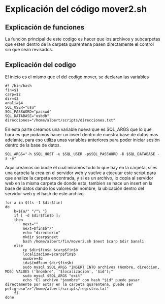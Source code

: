 # Explicación del código mover2.sh

## Explicación de funciones
La función principal de este codigo es hacer que los archivos y subcarpetas que esten dentro de la carpeta quarentena pasen directamente el control sin que sean revisados.

## Explicación del codigo
El inicio es el mismo que el del codigo mover, se declaran las variables
```
#! /bin/bash
fin=$1
carp=$2
dir=$3
anali=$4
SQL_USER="usu"
SQL_PASSWORD="passwd"
SQL_DATABASE="usbdb"
direcciones="/home/albert/scripts/direcciones.txt"
```
En esta parte creamos una variable nueva que es SQL_ARGS que lo que hara es que podamos hacer un insert dentro de nuestra base de datos mas adelante, para eso utiliza unas variables anteriores para poder iniciar sesión dentro de la base de datos.
```
SQL_ARGS="-h $SQL_HOST -u $SQL_USER -p$SQL_PASSWORD -D $SQL_DATABASE -s -e"
```
Aqui creamos un bucle el cual miramos todo lo que hay en la carpeta, si es una carpeta la crea en el servidor web y vuelve a ejecutar este script para que analize la carpeta encontrada, y si es un archivo, lo copia al servidor web en la misma carpeta de donde esta, tambien se hace un insert en la base de datos dando los valores del nombre, la ubicación dentro del servidor web y el hash de este archivo.
```
for a in $(ls -1 $dir$fin)
do
	b=${a/" "/"\ "} 
	if [ -d $dir$fin$b ];
	then
		next=""
		next=$fin$b"/"
		echo "directorio"
        mkdir $carp$next
		bash /home/albert/fin/mover2.sh $next $carp $dir $anali
	else
        cp $dir$fin$a $carp$fin$b
		localizacion=$carp$fin$b
		nombre=$b
		id=$(md5sum $dir$fin$b)
		sudo mysql $SQL_ARGS "INSERT INTO archivos (nombre, direccion, MD5) VALUES ('$nombre', '$localizacion', '$id');"
        sudo mysql $SQL_ARGS "exit"
		echo "El archivo "$nombre" con hash "$id" puede pasar directamente por estar en la carpeta quarentena, puede ser peligroso">>"/home/albert/scripts/registro.txt"
	fi
done
```

